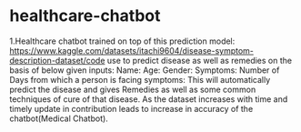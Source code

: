 # healthcare-chatbot

1.Healthcare chatbot trained on top of this prediction model:
https://www.kaggle.com/datasets/itachi9604/disease-symptom-description-dataset/code
use to predict disease as well as remedies on the basis of below given inputs:
Name:
Age:
Gender:
Symptoms:
Number of Days from which a person is facing symptoms:
This will automatically predict the disease and gives Remedies as well as some common techniques of cure of that disease.
As the dataset increases with time and timely update in contribution leads to increase in accuracy of the chatbot(Medical Chatbot).
